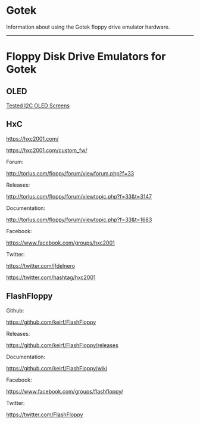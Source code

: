 # Gotek

Information about using the Gotek floppy drive emulator hardware.

---

# Floppy Disk Drive Emulators for Gotek

## OLED

[Tested I2C OLED Screens](../../wiki/Tested-I2C-OLED-Screens)


## HxC

https://hxc2001.com/

https://hxc2001.com/custom_fw/

Forum:

http://torlus.com/floppy/forum/viewforum.php?f=33

Releases:

http://torlus.com/floppy/forum/viewtopic.php?f=33&t=3147

Documentation:

http://torlus.com/floppy/forum/viewtopic.php?f=33&t=1683

Facebook:

https://www.facebook.com/groups/hxc2001

Twitter:

https://twitter.com/jfdelnero

https://twitter.com/hashtag/hxc2001

## FlashFloppy

Github:

https://github.com/keirf/FlashFloppy

Releases:

https://github.com/keirf/FlashFloppy/releases

Documentation:

https://github.com/keirf/FlashFloppy/wiki

Facebook:

https://www.facebook.com/groups/flashfloppy/

Twitter:

https://twitter.com/FlashFloppy
